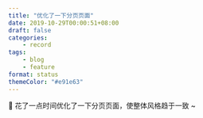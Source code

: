 ```yaml
---
title: "优化了一下分页页面"
date: 2019-10-29T00:00:51+08:00
draft: false
categories:
    - record
tags:
    - blog
    - feature
format: status
themeColor: "#e91e63"
---
```


🎉 花了一点时间优化了一下分页页面，使整体风格趋于一致 ~
